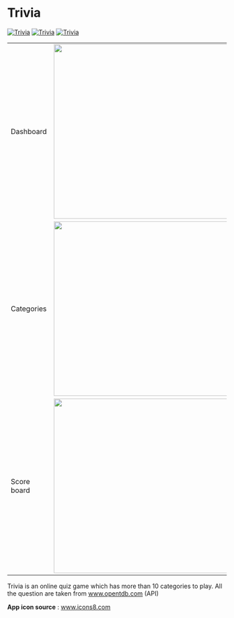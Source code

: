 # Trivia
[![Trivia](https://forthebadge.com/images/badges/built-by-developers.svg)](https://lvamsavarthan.github.io/lvstore)
[![Trivia](https://forthebadge.com/images/badges/built-with-love.svg)](https://lvamsavarthan.github.io/lvstore)
[![Trivia](https://forthebadge.com/images/badges/built-for-android.svg)](https://lvamsavarthan.github.io/lvstore)

<table>
  <tr>
    <td>Dashboard</td>
    <td><img src="https://github.com/lvamsavarthan/Trivia/blob/master/images/1.jpg" height="400"></td>
   </tr>
  <tr>
  <td>Categories</td>
 <td><img src="https://github.com/lvamsavarthan/Trivia/blob/master/images/2.jpg" height="400"><td>
  </tr>
  <tr>
    <td>Score board</td>
    <td><img src="https://github.com/lvamsavarthan/Trivia/blob/master/images/3.jpg" height="400"><td>
  </tr>
</table>

Trivia is an online quiz game which has more than 10 categories to play. All the question are taken from www.opentdb.com (API)

**App icon source** : www.icons8.com
